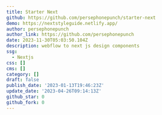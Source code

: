 ```yaml
---
title: Starter Next
github: https://github.com/persephonepunch/starter-next
demo: https://nextstyleguide.netlify.app/
author: persephonepunch
author_link: https://github.com/persephonepunch
date: 2023-11-30T05:03:50.104Z
description: webflow to next js design components
ssg:
  - Nextjs
css: []
cms: []
category: []
draft: false
publish_date: '2023-01-13T19:46:23Z'
update_date: '2023-04-26T09:14:13Z'
github_star: 0
github_fork: 0
---
```

